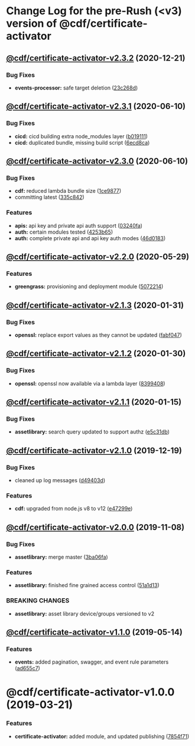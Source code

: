 # Change Log for the pre-Rush (<v3) version of @cdf/certificate-activator

## [@cdf/certificate-activator-v2.3.2](@cdf/certificate-activator-v2.3.1...@cdf/certificate-activator-v2.3.2) (2020-12-21)

### Bug Fixes

- **events-processor:** safe target deletion ([23c268d](23c268d1ca40e1b53c8d371f8fb22d0bf34c885f))

## [@cdf/certificate-activator-v2.3.1](@cdf/certificate-activator-v2.3.0...@cdf/certificate-activator-v2.3.1) (2020-06-10)

### Bug Fixes

- **cicd:** cicd building extra node_modules layer ([b019111](b019111adadea7bac04ed3aaa35254c3137615e0))
- **cicd:** duplicated bundle, missing build script ([6ecd8ca](6ecd8ca1294f3bda2c5e55d8726656a28f4b3954))

## [@cdf/certificate-activator-v2.3.0](@cdf/certificate-activator-v2.2.0...@cdf/certificate-activator-v2.3.0) (2020-06-10)

### Bug Fixes

- **cdf:** reduced lambda bundle size ([1ce9877](1ce9877878831dac78b00ddbc5589cadead19d53))
- committing latest ([335c842](335c84223ab2a860c52766559b220170a64c7c17))

### Features

- **apis:** api key and private api auth support ([03240fa](03240fad4867ada8d9babd68d1124e6e4f7770da))
- **auth:** certain modules tested ([4253b65](4253b65750e52dd962a3a42dde05626044bb79cc))
- **auth:** complete private api and api key auth modes ([46d0183](46d0183e779e21a7ad39e879481b369bec2d060f))

## [@cdf/certificate-activator-v2.2.0](@cdf/certificate-activator-v2.1.3...@cdf/certificate-activator-v2.2.0) (2020-05-29)

### Features

- **greengrass:** provisioning and deployment module ([5072214](5072214fb81a0d6a8f8641bf0f52fefb7f2ad950))

## [@cdf/certificate-activator-v2.1.3](@cdf/certificate-activator-v2.1.2...@cdf/certificate-activator-v2.1.3) (2020-01-31)

### Bug Fixes

- **openssl:** replace export values as they cannot be updated ([fabf047](fabf047016b3c57b3bf56108fc9a6ce9fbeb44e5))

## [@cdf/certificate-activator-v2.1.2](@cdf/certificate-activator-v2.1.1...@cdf/certificate-activator-v2.1.2) (2020-01-30)

### Bug Fixes

- **openssl:** openssl now available via a lambda layer ([8399408](8399408649b2a8f3074500c1ae43844dd3f5147a))

## [@cdf/certificate-activator-v2.1.1](@cdf/certificate-activator-v2.1.0...@cdf/certificate-activator-v2.1.1) (2020-01-15)

### Bug Fixes

- **assetlibrary:** search query updated to support authz ([e5c31db](e5c31db609841406d98733e62e3ed93073ffbb1f))

## [@cdf/certificate-activator-v2.1.0](@cdf/certificate-activator-v2.0.0...@cdf/certificate-activator-v2.1.0) (2019-12-19)

### Bug Fixes

- cleaned up log messages ([d49403d](d49403d11f3f73ea8c5ce061bfa790ec40cd8c13))

### Features

- **cdf:** upgraded from node.js v8 to v12 ([e47299e](e47299ee399acf6554a0845048c4fed99251c2b1))

## [@cdf/certificate-activator-v2.0.0](@cdf/certificate-activator-v1.1.0...@cdf/certificate-activator-v2.0.0) (2019-11-08)

### Bug Fixes

- **assetlibrary:** merge master ([3ba06fa](3ba06fa9fc5b264ceaed0f97ccf45fab97d57a08))

### Features

- **assetlibrary:** finished fine grained access control ([51a1d13](51a1d134ec48be2d62edc575998752ff866230bf))

### BREAKING CHANGES

- **assetlibrary:** asset library device/groups versioned to v2

## [@cdf/certificate-activator-v1.1.0](@cdf/certificate-activator-v1.0.0...@cdf/certificate-activator-v1.1.0) (2019-05-14)

### Features

- **events:** added pagination, swagger, and event rule parameters ([ad655c7](ad655c7))

# @cdf/certificate-activator-v1.0.0 (2019-03-21)

### Features

- **certificate-activator:** added module, and updated publishing ([7854f71](7854f71))
